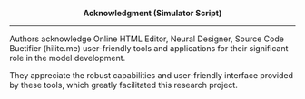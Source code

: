 <p style="text-align:center"><strong>Acknowledgment (Simulator Script)</strong></p>

<hr />
<p>Authors acknowledge Online HTML Editor, Neural Designer, Source Code Buetifier (hilite.me) user-friendly tools and applications for their significant role in the model development.</p>

<p>They appreciate the robust capabilities and user-friendly interface provided by these tools, which greatly facilitated this research project.</p>
